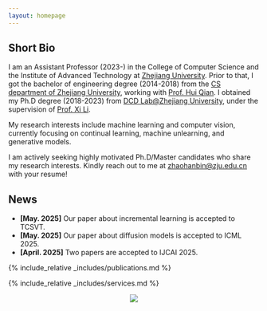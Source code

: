 ```yaml
---
layout: homepage
---
```


## Short Bio

I am an Assistant Professor (2023-) in the College of Computer Science and the Institute of Advanced Technology at [Zhejiang University](https://www.zju.edu.cn/english/). Prior to that, I got the bachelor of engineering degree (2014-2018) from the [CS department of Zhejiang University](http://www.en.cs.zju.edu.cn/), working with [Prof. Hui Qian](https://scholar.google.com/citations?user=n4csXw0AAAAJ&hl=en). I obtained my Ph.D degree (2018-2023) from [DCD Lab@Zhejiang University](http://www.cs.zju.edu.cn/_upload/article/files/d4/45/e46a2ca6469693738d84d1fffc3f/cc70a9ee-44ce-4603-9e46-701564a0eb2a.pdf), under the supervision of [Prof. Xi Li](https://scholar.google.com.au/citations?user=TYNPJQMAAAAJ&hl=en).

My research interests include machine learning and computer vision, currently focusing on continual learning, machine unlearning, and generative models.

I am actively seeking highly motivated Ph.D/Master candidates who share my research interests. Kindly reach out to me at zhaohanbin@zju.edu.cn with your resume!

## News

- **[May. 2025]** Our paper about incremental learning is accepted to TCSVT.
- **[May. 2025]** Our paper about diffusion models is accepted to ICML 2025.
- **[April. 2025]** Two papers are accepted to IJCAI 2025.

{% include_relative _includes/publications.md %}

{% include_relative _includes/services.md %}

<center>
<a href="https://clustrmaps.com/site/1c60f"  title="ClustrMaps"><img src="//www.clustrmaps.com/map_v2.png?d=5MNmBo6mJCb_MC7DklHIt53TXG-kbdFNAagOTNY9VOM&cl=ffffff" /></a>
</center>